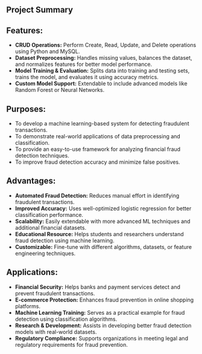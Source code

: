 ## **Project Summary**

## **Features:**

- **CRUD Operations:** Perform Create, Read, Update, and Delete operations using Python and MySQL.
- **Dataset Preprocessing:** Handles missing values, balances the dataset, and normalizes features for better model performance.
- **Model Training & Evaluation:** Splits data into training and testing sets, trains the model, and evaluates it using accuracy metrics.
- **Custom Model Support:** Extendable to include advanced models like Random Forest or Neural Networks.

## **Purposes:**

- To develop a machine learning-based system for detecting fraudulent transactions.
- To demonstrate real-world applications of data preprocessing and classification.
- To provide an easy-to-use framework for analyzing financial fraud detection techniques.
- To improve fraud detection accuracy and minimize false positives.

## **Advantages:**

- **Automated Fraud Detection:** Reduces manual effort in identifying fraudulent transactions.
- **Improved Accuracy:** Uses well-optimized logistic regression for better classification performance.
- **Scalability:** Easily extendable with more advanced ML techniques and additional financial datasets.
- **Educational Resource:** Helps students and researchers understand fraud detection using machine learning.
- **Customizable:** Fine-tune with different algorithms, datasets, or feature engineering techniques.

## **Applications:**

- **Financial Security:** Helps banks and payment services detect and prevent fraudulent transactions.
- **E-commerce Protection:** Enhances fraud prevention in online shopping platforms.
- **Machine Learning Training:** Serves as a practical example for fraud detection using classification algorithms.
- **Research & Development:** Assists in developing better fraud detection models with real-world datasets.
- **Regulatory Compliance:** Supports organizations in meeting legal and regulatory requirements for fraud prevention.

